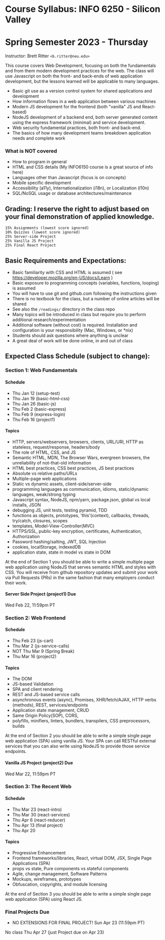 ﻿# Course Syllabus: INFO 6250 - Silicon Valley
# Spring Semester 2023 - Thursday
Instructor: Brett Ritter `<b.ritter@neu.edu>`

This course covers Web Development, focusing on both the fundamentals and from them modern development practices for the web.  The class will use Javascript on both the front- and back-ends of web application development, but the lessons learned will be applicable to many languages.  
 - Basic git use as a version control system for shared applications and development
 - How information flows in a web application between various machines
 - Modern JS development for the frontend (both "vanilla" JS and React-based)
 - NodeJS development of a backend end, both server generated content using the express framework (minimal) and service development.
 - Web security fundamental practices, both front- and back-end.
 - The basics of how many development teams breakdown application needs and complete work

### What is NOT covered
 - How to program in general
 - HTML and CSS details (My INFO6150 course is a great source of info here)
 - Languages other than Javascript (focus is on concepts)
 - Mobile specific development
 - Accessibility (a11y), Internationalization (i18n), or Localization (l10n)
 - SQL/NoSQL usage or database architectures/maintenance
 
## Grading: I reserve the right to adjust based on your final demonstration of applied knowledge.  
```
15% Assignments (lowest score ignored)
10% Quizzes (lowest score ignored)
25% Server-side Project
25% Vanilla JS Project 
25% Final React Project
```

## Basic Requirements and Expectations:
- Basic familiarity with CSS and HTML is assumed ( see https://developer.mozilla.org/en-US/docs/Learn )  
- Basic exposure to programming concepts (variables, functions, looping) is assumed
- You will have to use git and github.com following the instructions given
- There is no textbook for the class, but a number of online articles will be shared
- See also the `/readings/` directory in the class repo
- Many topics will be introduced in class but require you to perform additional research/experimentation
- Additional software (without cost) is required.  Installation and configuration is your responsibility (Mac, Windows, or \*nix)
- Students should ask questions where anything is unclear
- A great deal of work will be done online, in and out of class

## Expected Class Schedule (subject to change):

### Section 1: Web Fundamentals

#### Schedule
- Thu Jan 12 (setup-test)
- Thu Jan 19 (basic-html-css)
- Thu Jan 26 (basic-js)
- Thu Feb 2 (basic-express)
- Thu Feb 9 (express-login)
- Thu Feb 16 (project1)

#### Topics
- HTTP, servers/webservers, browsers, clients, URL/URI, HTTP as stateless, request/response, headers/body
- The role of HTML, CSS, and JS
- Semantic HTML, MDN, The Browser Wars, evergreen browsers, the unreliability of not-that-old information
- HTML best practices, CSS best practices, JS best practices
- Absolute vs relative paths/URLs
- Multiple-page web applications
- Static vs dynamic assets, client-side/server-side
- programming languages as communication, idioms, static/dynamic languages, weak/strong typing
- Javascript syntax, NodeJS, npm/yarn, package.json, global vs local installs, JSON
- debugging JS, unit tests, testing pyramid, TDD
- functions as objects, prototypes, 'this'(context), callbacks, threads, try/catch, closures, scopes
- templates, Model-View-Controller(MVC)
- HTTPS/SSL, public-key encryption, certificates, Authentication, Authorization
- Password hashing/salting, JWT, SQL Injection
- cookies, localStorage, indexedDB
- application state, state in model vs state in DOM

At the end of Section 1 you should be able to write a simple multiple page web application using NodeJS that serves semantic HTML and styles with CSS.  You will receive from github repository updates and submit your work via Pull Requests (PRs) in the same fashion that many employers conduct their work.

#### Server Side Project (project1) Due

Wed Feb 22, 11:59pm PT

### Section 2: Web Frontend 

#### Schedule
- Thu Feb 23 (js-cart)
- Thu Mar 2 (js-service-calls)
- NOT Thu Mar 9 (Spring Break)
- Thu Mar 16 (project2)

#### Topics

- The DOM 
- JS-based Validation
- SPA and client rendering
- REST and JS-based service calls
- asynchronous events (async), Promises, XHR/fetch/AJAX, HTTP verbs (methods), REST, services/endpoints
- Application state management, CRUD
- Same Origin Policy(SOP), CORS,
- polyfills, minifiers, linters, bundlers, transpilers, CSS preprocessors, builds

At the end of Section 2 you should be able to write a simple single page web application (SPA) using vanilla JS.  Your SPA can call RESTful external services that you can also write using NodeJS to provide those service endpoints.

#### Vanilla JS Project (project2) Due

Wed Mar 22, 11:59pm PT

### Section 3: The Recent Web

#### Schedule 
- Thu Mar 23 (react-intro)
- Thu Mar 30 (react-services)
- Thu Apr 6  (react-reducer)
- Thu Apr 13 (final project)
- Thu Apr 20

#### Topics

- Progressive Enhancement
- Frontend frameworks/libraries, React, virtual DOM, JSX, Single Page Applications (SPA)
- props vs state, Pure components vs stateful components
- Agile, change management, Software Patterns
- Mockups, wireframes, prototypes
- Obfuscation, copyrights, and module licensing

At the end of Section 3 you should be able to write a simple single page web application (SPA) using React JS. 

### Final Projects Due 
- NO EXTENSIONS FOR FINAL PROJECT!
Sun Apr 23 (11:59pm PT)

No class Thu Apr 27 (just Project due on Apr 23)

